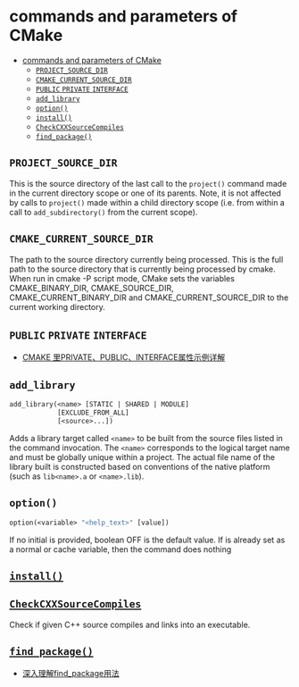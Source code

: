 # commands and parameters of CMake

- [commands and parameters of CMake](#commands-and-parameters-of-cmake)
  - [`PROJECT_SOURCE_DIR`](#project_source_dir)
  - [`CMAKE_CURRENT_SOURCE_DIR`](#cmake_current_source_dir)
  - [`PUBLIC` `PRIVATE` `INTERFACE`](#public-private-interface)
  - [`add_library`](#add_library)
  - [`option()`](#option)
  - [`install()`](#install)
  - [`CheckCXXSourceCompiles`](#checkcxxsourcecompiles)
  - [`find_package()`](#find_package)


## `PROJECT_SOURCE_DIR`

This is the source directory of the last call to the `project()` command made in the current directory scope or one of its parents. Note, it is not affected by calls to `project()` made within a child directory scope (i.e. from within a call to `add_subdirectory()` from the current scope).

## `CMAKE_CURRENT_SOURCE_DIR`

The path to the source directory currently being processed.
This is the full path to the source directory that is currently being processed by cmake.
When run in cmake -P script mode, CMake sets the variables CMAKE_BINARY_DIR, CMAKE_SOURCE_DIR, CMAKE_CURRENT_BINARY_DIR and CMAKE_CURRENT_SOURCE_DIR to the current working directory.

## `PUBLIC` `PRIVATE` `INTERFACE`

- [CMAKE 里PRIVATE、PUBLIC、INTERFACE属性示例详解](https://blog.csdn.net/weixin_43862847/article/details/119762230)

## `add_library`

```makefile
add_library(<name> [STATIC | SHARED | MODULE]
            [EXCLUDE_FROM_ALL]
            [<source>...])
```

Adds a library target called `<name>` to be built from the source files listed in the command invocation. The `<name>` corresponds to the logical target name and must be globally unique within a project. The actual file name of the library built is constructed based on conventions of the native platform (such as `lib<name>.a` or `<name>.lib`).

## `option()`

```makefile
option(<variable> "<help_text>" [value])
```

If no initial <value> is provided, boolean OFF is the default value. If <variable> is already set as a normal or cache variable, then the command does nothing

## [`install()`](https://cmake.org/cmake/help/latest/command/install.html#command:install)

## [`CheckCXXSourceCompiles`](https://cmake.org/cmake/help/latest/module/CheckCXXSourceCompiles.html#module:CheckCXXSourceCompiles)

Check if given C++ source compiles and links into an executable.

## [`find_package()`](https://cmake.org/cmake/help/latest/command/find_package.html)

- [深入理解find_package用法](https://zhuanlan.zhihu.com/p/97369704)